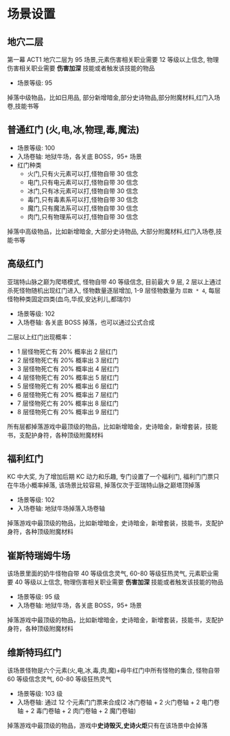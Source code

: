 # 场景设置

## 地穴二层

第一幕 ACT1 地穴二层为 95 场景,元素伤害相关职业需要 12 等级以上信念, 物理伤害相关职业需要 **伤害加深** 技能或者触发该技能的物品

- 场景等级: 95

掉落中级物品，比如日用品, 部分新增暗金,部分史诗物品,部分附魔材料,红门入场卷,技能书等

## 普通红门 (火,电,冰,物理,毒,魔法)

- 场景等级: 100
- 入场卷轴: 地狱牛场，各关底 BOSS，95+ 场景
- 红门种类
  - 火门,只有火元素可以打,怪物自带 30 信念
  - 电门,只有电元素可以打,怪物自带 30 信念
  - 冰门,只有冰元素可以打,怪物自带 30 信念
  - 毒门,只有毒素系可以打,怪物自带 30 信念
  - 魔门,只有魔法系可以打,怪物自带 30 信念
  - 肉门,只有物理系可以打,怪物自带 30 信念

掉落中高级物品，比如新增暗金, 大部分史诗物品, 大部分附魔材料,红门入场卷,技能书等

## 高级红门

亚瑞特山脉之巅为爬塔模式, 怪物自带 40 等级信念, 目前最大 9 层, 2 层以上通过杀死怪物随机出现红门进入, 怪物数量逐层增加, 1-9 层怪物数量为 `层数 * 4`, 每层怪物种类固定四类(血鸟,华叔,安达利儿,都瑞尔)

- 场景等级: 102
- 入场卷轴: 各关底 BOSS 掉落，也可以通过公式合成

二层以上红门出现概率：

- 1 层怪物死亡有 20% 概率出 2 层红门
- 2 层怪物死亡有 20% 概率出 3 层红门
- 3 层怪物死亡有 20% 概率出 4 层红门
- 4 层怪物死亡有 20% 概率出 5 层红门
- 5 层怪物死亡有 20% 概率出 6 层红门
- 6 层怪物死亡有 20% 概率出 7 层红门
- 7 层怪物死亡有 20% 概率出 8 层红门
- 8 层怪物死亡有 20% 概率出 9 层红门

所有层都掉落游戏中最顶级的物品，比如新增暗金，史诗暗金，新增套装，技能书，支配护身符，各种顶级附魔材料

## 福利红门

KC 中大奖, 为了增加后期 KC 动力和乐趣, 专门设置了一个福利门, 福利门门票只在牛场小概率掉落, 该场景比较容易, 掉落仅次于亚瑞特山脉之巅塔顶掉落

- 场景等级: 102
- 入场卷轴: 地狱牛场掉落入场卷轴

掉落游戏中最顶级的物品，比如新增暗金，史诗暗金，新增套装，技能书，支配护身符，各种顶级附魔材料

## 崔斯特瑞姆牛场

该场景里面的奶牛怪物自带 40 等级信念灵气, 60-80 等级狂热灵气, 元素职业需要 40 等级以上信念, 物理伤害相关职业需要 **伤害加深** 技能或者触发该技能的物品

- 场景等级: 95 级
- 入场卷轴: 地狱牛场，各关底 BOSS，95+ 场景

掉落游戏中最顶级的物品，比如新增暗金，史诗暗金，新增套装，技能书，支配护身符，各种顶级附魔材料

## 维斯特玛红门

该场景怪物是六个元素(火,电,冰,毒,肉,魔)+母牛红门中所有怪物的集合, 怪物自带 60 等级信念灵气, 60-80 等级狂热灵气

- 场景等级: 103 级
- 入场卷轴: 通过 12 个元素门门票来合成(2 冰门卷轴 + 2 火门卷轴 + 2 电门卷轴 + 2 毒门卷轴 + 2 肉门卷轴 + 2 魔门卷轴)

掉落游戏中最顶级的物品，游戏中**史诗毁灭,史诗火炬**只有在该场景中会掉落
